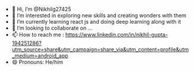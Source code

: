- 👋 Hi, I’m @Nikhilg27425
- 👀 I’m interested in exploring new skills and creating wonders with them
- 🌱 I’m currently learning react js and doing deep learning along with it 
- 💞️ I’m looking to collaborate on ...
- 📫 How to reach me : https://www.linkedin.com/in/nikhil-gupta-194251286?utm_source=share&utm_campaign=share_via&utm_content=profile&utm_medium=android_app
- 😄 Pronouns: He/him

<!---
Nikhilg27425/Nikhilg27425 is a ✨ special ✨ repository because its `README.md` (this file) appears on your GitHub profile.
You can click the Preview link to take a look at your changes.
--->
